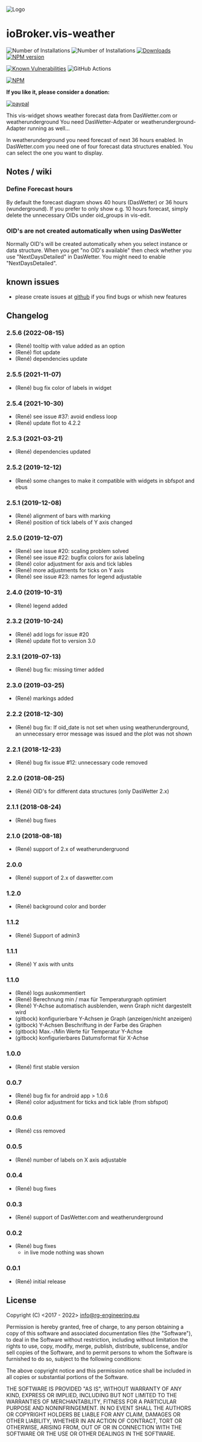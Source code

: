 ![Logo](admin/vis-weather.png)
# ioBroker.vis-weather

![Number of Installations](http://iobroker.live/badges/vis-weather-installed.svg) ![Number of Installations](http://iobroker.live/badges/vis-weather-stable.svg)
[![Downloads](https://img.shields.io/npm/dm/iobroker.vis-weather.svg)](https://www.npmjs.com/package/iobroker.vis-weather)
[![NPM version](http://img.shields.io/npm/v/iobroker.vis-weather.svg)](https://www.npmjs.com/package/iobroker.vis-weather)

[![Known Vulnerabilities](https://snyk.io/test/github/rg-engineering/ioBroker.vis-weather/badge.svg)](https://snyk.io/test/github/rg-engineering/ioBroker.vis-weather)
![GitHub Actions](https://github.com/rg-engineering/ioBroker.vis-weather/workflows/Test%20and%20Release/badge.svg)

[![NPM](https://nodei.co/npm/iobroker.vis-weather.png?downloads=true)](https://nodei.co/npm/iobroker.vis-weather/)



**If you like it, please consider a donation:**
                                                                          
[![paypal](https://www.paypalobjects.com/en_US/DK/i/btn/btn_donateCC_LG.gif)](https://www.paypal.com/cgi-bin/webscr?cmd=_s-xclick&hosted_button_id=YBAZTEBT9SYC2&source=url) 

This vis-widget shows weather forecast data from DasWetter.com or weatherunderground
You need DasWetter-Adpater or weatherunderground-Adapter running as well...

In weatherunderground you need forecast of next 36 hours enabled.
In DasWetter.com you need one of four forecast data structures enabled. You can select the one you want to display. 

## Notes / wiki
### Define Forecast hours
By default the forecast diagram shows 40 hours (DasWetter) or 36 hours (wunderground). If you prefer to only show e.g. 10 hours forecast, simply delete the unnecessary OIDs under oid_groups in vis-edit. 

### OID's are not created automatically when using DasWetter
Normally OID's will be created automatically when you select instance or data structure. When you get "no OID's available" then check whether you use "NextDaysDetailed" in DasWetter. 
You might need to enable "NextDaysDetailed".

## known issues
* please create issues at [github](https://github.com/rg-engineering/ioBroker.vis-weather/issues) if you find bugs or whish new features

## Changelog

### 2.5.6 (2022-08-15)
* (René) tooltip with value added as an option
* (René) flot update
* (René) dependencies update

### 2.5.5 (2021-11-07)
* (René) bug fix color of labels in widget

### 2.5.4 (2021-10-30)
* (René) see issue #37: avoid endless loop
* (René) update flot to 4.2.2

### 2.5.3 (2021-03-21)
* (René) dependencies updated

### 2.5.2 (2019-12-12)
* (René) some changes to make it compatible with widgets in sbfspot and ebus

### 2.5.1 (2019-12-08)
* (René) alignment of bars with marking
* (René) position of tick labels of Y axis changed

### 2.5.0 (2019-12-07)
* (René) see issue #20: scaling problem solved 
* (René) see issue #22: bugfix colors for axis labeling 
* (René) color adjustment for axis and tick lables 
* (René) more adjustments for ticks on Y axis
* (René) see issue #23: names for legend adjustable

### 2.4.0 (2019-10-31)
* (René) legend added

### 2.3.2 (2019-10-24)
* (René) add logs for issue #20
* (René) update flot to version 3.0

### 2.3.1 (2019-07-13)
* (René) bug fix: missing timer added

### 2.3.0 (2019-03-25)
* (René) markings added

### 2.2.2 (2018-12-30)
* (René) bug fix: If oid_date is not set when using weatherunderground, an unnecessary error message was issued and the plot was not shown

### 2.2.1 (2018-12-23)
* (René) bug fix issue #12: unnecessary code removed

### 2.2.0 (2018-08-25)
* (René) OID's for different data structures (only DasWetter 2.x)

### 2.1.1 (2018-08-24)
* (René) bug fixes

### 2.1.0 (2018-08-18)
* (René) support of 2.x of weatherundergruond

### 2.0.0
* (René) support of 2.x of daswetter.com

### 1.2.0
* (René) background color and border

### 1.1.2
* (René) Support of admin3

### 1.1.1
* (René) Y axis with units

### 1.1.0
* (René) logs auskommentiert
* (René) Berechnung min / max für Temperaturgraph optimiert
* (René) Y-Achse automatisch ausblenden, wenn Graph nicht dargestellt wird
* (gitbock) konfigurierbare Y-Achsen je Graph (anzeigen/nicht anzeigen)
* (gitbock) Y-Achsen Beschriftung in der Farbe des Graphen
* (gitbock) Max.-/Min Werte für Temperatur Y-Achse
* (gitbock) konfigurierbares Datumsformat für X-Achse

### 1.0.0
* (René) first stable version

### 0.0.7
* (René) bug fix for android app > 1.0.6
* (René) color adjustment for ticks and tick lable (from sbfspot)

### 0.0.6
* (René) css removed

### 0.0.5
* (René) number of labels on X axis adjustable

### 0.0.4
* (René) bug fixes

### 0.0.3
* (René) support of DasWetter.com and weatherunderground

### 0.0.2
* (René) bug fixes
	- in live mode nothing was shown

### 0.0.1
* (René) initial release

## License
Copyright (C) <2017 - 2022>  <info@rg-engineering.eu>

Permission is hereby granted, free of charge, to any person obtaining a copy of this software and associated documentation files (the "Software"), to deal in the Software without restriction, including without limitation the rights to use, copy, modify, merge, publish, distribute, sublicense, and/or sell copies of the Software, and to permit persons to whom the Software is furnished to do so, subject to the following conditions:

The above copyright notice and this permission notice shall be included in all copies or substantial portions of the Software.

THE SOFTWARE IS PROVIDED "AS IS", WITHOUT WARRANTY OF ANY KIND, EXPRESS OR IMPLIED, INCLUDING BUT NOT LIMITED TO THE WARRANTIES OF MERCHANTABILITY, FITNESS FOR A PARTICULAR PURPOSE AND NONINFRINGEMENT. IN NO EVENT SHALL THE AUTHORS OR COPYRIGHT HOLDERS BE LIABLE FOR ANY CLAIM, DAMAGES OR OTHER LIABILITY, WHETHER IN AN ACTION OF CONTRACT, TORT OR OTHERWISE, ARISING FROM, OUT OF OR IN CONNECTION WITH THE SOFTWARE OR THE USE OR OTHER DEALINGS IN THE SOFTWARE.





